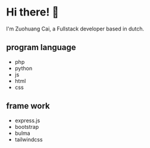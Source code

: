 # Hi there! 👋

I'm Zuohuang Cai, a Fullstack developer based in dutch. 

## program language
- php
- python
- js
- html
- css
## frame work
- express.js
- bootstrap
- bulma
- tailwindcss
